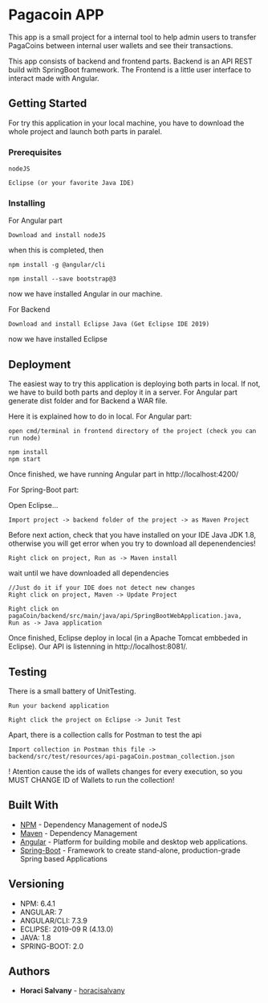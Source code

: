 # Pagacoin APP

This app is a small project for a internal tool to help admin users to transfer PagaCoins between internal user wallets and see their transactions.

This app consists of backend and frontend parts. Backend is an API REST build with SpringBoot framework. The Frontend is a little user interface to interact made with Angular.

## Getting Started

For try this application in your local machine, you have to download the whole project and launch  both parts in paralel.

### Prerequisites


```
nodeJS
```

```
Eclipse (or your favorite Java IDE)
```


### Installing

For Angular part
```
Download and install nodeJS
```

when this is completed, then

```
npm install -g @angular/cli
```

```
npm install --save bootstrap@3
```

now we have installed Angular in our machine.

For Backend

```
Download and install Eclipse Java (Get Eclipse IDE 2019)
```

now we have installed Eclipse


## Deployment

The easiest way to try this application is deploying both parts in local.
If not, we have to build both parts and deploy it in a server. For Angular part generate dist folder and for Backend a WAR file.

Here it is explained how to do in local.
For Angular part:
```
open cmd/terminal in frontend directory of the project (check you can run node)
```

```
npm install
npm start
```

Once finished, we have running Angular part in http://localhost:4200/

For Spring-Boot part:

Open Eclipse...
```
Import project -> backend folder of the project -> as Maven Project 
```
Before next action, check that you have installed on your IDE Java JDK 1.8, otherwise you will get error when you try to download all depenendencies!
```
Right click on project, Run as -> Maven install
```
wait until we have downloaded all dependencies
```
//Just do it if your IDE does not detect new changes
Right click on project, Maven -> Update Project
```
```
Right click on pagaCoin/backend/src/main/java/api/SpringBootWebApplication.java, 
Run as -> Java application
```
Once finished, Eclipse deploy in local (in a Apache Tomcat embbeded in Eclipse).
Our API is listenning in http://localhost:8081/.

## Testing
There is a small battery of UnitTesting.

```
Run your backend application
```

```
Right click the project on Eclipse -> Junit Test
```

Apart, there is a collection calls for Postman to test the api
```
Import collection in Postman this file -> backend/src/test/resources/api-pagaCoin.postman_collection.json
```
! Atention cause the ids of wallets changes for every execution, so you MUST CHANGE ID of Wallets to run the collection!
## Built With

* [NPM](https://www.npmjs.com/) - Dependency Management of nodeJS
* [Maven](https://maven.apache.org/) - Dependency Management
* [Angular](https://angular.io/) - Platform for building mobile and desktop web applications.
* [Spring-Boot](https://spring.io/projects/spring-boot) - Framework to create stand-alone, production-grade Spring based Applications

## Versioning
* NPM: 6.4.1
* ANGULAR: 7
* ANGULAR/CLI: 7.3.9
* ECLIPSE: 2019-09 R (4.13.0)
* JAVA: 1.8
* SPRING-BOOT: 2.0

## Authors

* **Horaci Salvany**  - [horacisalvany](https://github.com/horacisalvany)

